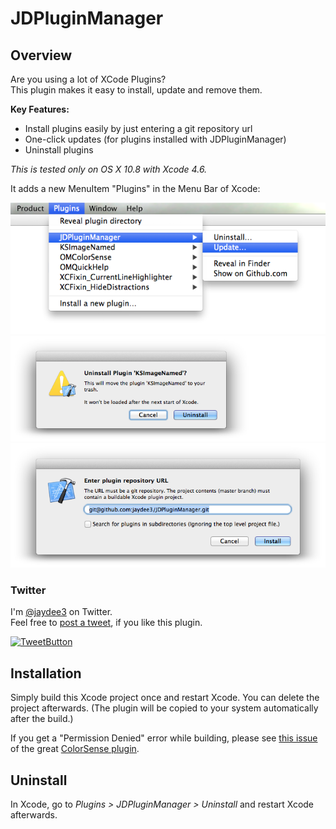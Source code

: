 # JDPluginManager

## Overview

Are you using a lot of XCode Plugins?  
This plugin makes it easy to install, update and remove them.

**Key Features:**

- Install plugins easily by just entering a git repository url
- One-click updates (for plugins installed with JDPluginManager)
- Uninstall plugins


*This is tested only on OS X 10.8 with Xcode 4.6.*

It adds a new MenuItem "Plugins" in the Menu Bar of Xcode:

![Screenshot](assets/screenshot1.png "Menu Screenshot")
![Screenshot](assets/screenshot2.png "Uninstall Screenshot")
![Screenshot](assets/screenshot3.png "Installation Screenshot")

### Twitter

I'm [@jaydee3](http://twitter.com/jaydee3) on Twitter.  
Feel free to [post a tweet](https://twitter.com/intent/tweet?button_hashtag=JDPluginManager&text=This%20plugin%20manages%20Xcode%20plugins!%20Easy%20installing%20and%20uninstalling%20for%20plugins!%20https%3A%2F%2Fgithub.com%2Fjaydee3%2FJDPluginManager&via=jaydee3), if you like this plugin.  

[![TweetButton](assets/tweetbutton.png "Tweet")](https://twitter.com/intent/tweet?button_hashtag=JDPluginManager&text=This%20plugin%20manages%20Xcode%20plugins!%20Easy%20installing%20and%20uninstalling%20for%20plugins!%20https%3A%2F%2Fgithub.com%2Fjaydee3%2FJDPluginManager&via=jaydee3)

## Installation

Simply build this Xcode project once and restart Xcode. You can delete the project afterwards. (The plugin will be copied to your system automatically after the build.)

If you get a "Permission Denied" error while building, please see [this issue](https://github.com/omz/ColorSense-for-Xcode/issues/1) of the great [ColorSense plugin](https://github.com/omz/ColorSense-for-Xcode/).


## Uninstall

In Xcode, go to *Plugins > JDPluginManager > Uninstall* and restart Xcode afterwards.

